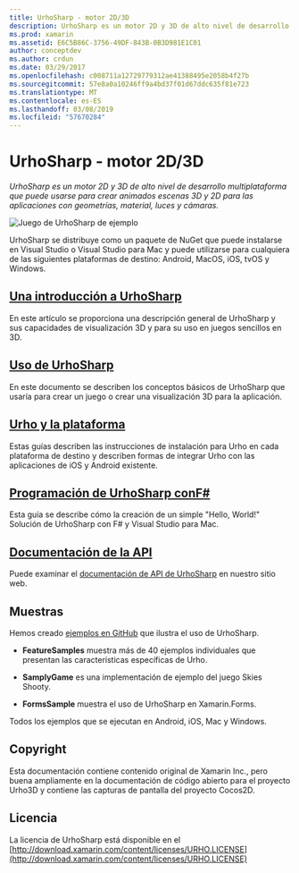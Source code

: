 ```yaml
---
title: UrhoSharp - motor 2D/3D
description: UrhoSharp es un motor 2D y 3D de alto nivel de desarrollo multiplataforma que puede usarse para crear animados escenas 3D y 2D para las aplicaciones con geometrías, material, luces y cámaras.
ms.prod: xamarin
ms.assetid: E6C5B86C-3756-49DF-843B-0B3D981E1C01
author: conceptdev
ms.author: crdun
ms.date: 03/29/2017
ms.openlocfilehash: c008711a12729779312ae41388495e2058b4f27b
ms.sourcegitcommit: 57e8a0a10246ff9a4bd37f01d67ddc635f81e723
ms.translationtype: MT
ms.contentlocale: es-ES
ms.lasthandoff: 03/08/2019
ms.locfileid: "57670284"
---
```

# <a name="urhosharp---3d2d-engine"></a>UrhoSharp - motor 2D/3D

_UrhoSharp es un motor 2D y 3D de alto nivel de desarrollo multiplataforma que puede usarse para crear animados escenas 3D y 2D para las aplicaciones con geometrías, material, luces y cámaras._

![Juego de UrhoSharp de ejemplo](images/video.gif)

UrhoSharp se distribuye como un paquete de NuGet que puede instalarse en Visual Studio o Visual Studio para Mac y puede utilizarse para cualquiera de las siguientes plataformas de destino: Android, MacOS, iOS, tvOS y Windows.

## <a name="an-introduction-to-urhosharpgraphics-gamesurhosharpintroductionmd"></a>[Una introducción a UrhoSharp](~/graphics-games/urhosharp/introduction.md)

En este artículo se proporciona una descripción general de UrhoSharp y sus capacidades de visualización 3D y para su uso en juegos sencillos en 3D.

## <a name="using-urhosharpgraphics-gamesurhosharpusingmd"></a>[Uso de UrhoSharp](~/graphics-games/urhosharp/using.md)

En este documento se describen los conceptos básicos de UrhoSharp que usaría para crear un juego o crear una visualización 3D para la aplicación.

## <a name="urho-and-your-platformgraphics-gamesurhosharpplatformindexmd"></a>[Urho y la plataforma](~/graphics-games/urhosharp/platform/index.md)

Estas guías describen las instrucciones de instalación para Urho en cada plataforma de destino y describen formas de integrar Urho con las aplicaciones de iOS y Android existente.

## <a name="programming-urhosharp-with-fgraphics-gamesurhosharpfsharpmd"></a>[Programación de UrhoSharp conF#](~/graphics-games/urhosharp/fsharp.md)

Esta guía se describe cómo la creación de un simple "Hello, World!" Solución de UrhoSharp con F# y Visual Studio para Mac.

## <a name="api-documentationhttpsdeveloperxamarincomapirooturho"></a>[Documentación de la API](https://developer.xamarin.com/api/root/Urho/)

Puede examinar el [documentación de API de UrhoSharp](https://developer.xamarin.com/api/root/Urho/) en nuestro sitio web.

## <a name="samples"></a>Muestras

Hemos creado [ejemplos en GitHub](https://github.com/xamarin/urho-samples) que ilustra el uso de UrhoSharp.

- **FeatureSamples** muestra más de 40 ejemplos individuales que presentan las características específicas de Urho.

- **SamplyGame** es una implementación de ejemplo del juego Skies Shooty.

- **FormsSample** muestra el uso de UrhoSharp en Xamarin.Forms.

Todos los ejemplos que se ejecutan en Android, iOS, Mac y Windows.

## <a name="copyright"></a>Copyright

Esta documentación contiene contenido original de Xamarin Inc., pero buena ampliamente en la documentación de código abierto para el proyecto Urho3D y contiene las capturas de pantalla del proyecto Cocos2D.

## <a name="license"></a>Licencia

La licencia de UrhoSharp está disponible en el [http://download.xamarin.com/content/licenses/URHO.LICENSE](http://download.xamarin.com/content/licenses/URHO.LICENSE)

